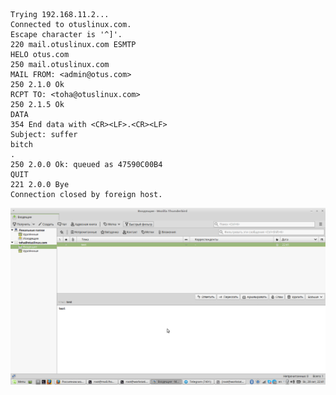 ```
Trying 192.168.11.2...
Connected to otuslinux.com.
Escape character is '^]'.
220 mail.otuslinux.com ESMTP
HELO otus.com
250 mail.otuslinux.com
MAIL FROM: <admin@otus.com>
250 2.1.0 Ok
RCPT TO: <toha@otuslinux.com>
250 2.1.5 Ok
DATA
354 End data with <CR><LF>.<CR><LF>
Subject: suffer
bitch
.
250 2.0.0 Ok: queued as 47590C00B4
QUIT
221 2.0.0 Bye
Connection closed by foreign host.
```

![получение](https://github.com/imperfection1911/homework/blob/mail/28/%D0%BF%D0%BE%D0%BB%D1%83%D1%87%D0%B5%D0%BD%D0%B8%D0%B5%20%D0%BF%D0%BE%D1%87%D1%82%D1%8B.png)


